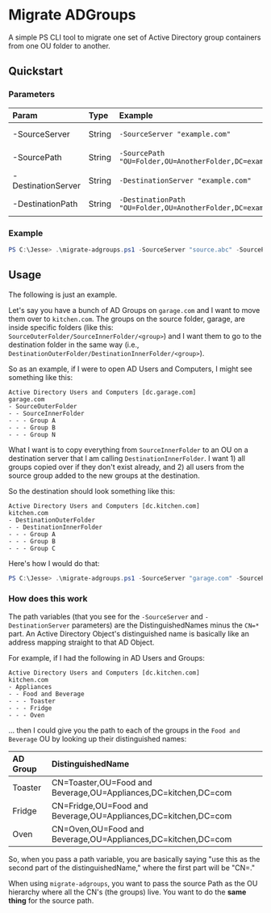 # Migrate ADGroups

A simple PS CLI tool to migrate one set of Active Directory group containers from one OU folder to another. 

## Quickstart

### Parameters

| Param              | Type        | Example                       | Default                                              |
|:-------------------|:------------|:------------------------------|:-----------------------------------------------------|
| -SourceServer      | String      | `-SourceServer "example.com"` | `Get-ADDomain | Select-Object DNSRoot`               |
| -SourcePath        | String      | `-SourcePath "OU=Folder,OU=AnotherFolder,DC=example,DC=com` | (none; mandatory)      |
| -DestinationServer | String      | `-DestinationServer "example.com"` | `Get-ADDomain | Select-Object DNSRoot`          |
| -DestinationPath   | String      | `-DestinationPath "OU=Folder,OU=AnotherFolder,DC=example,DC=com` | (none; mandatory) |

### Example

```powershell
PS C:\Jesse> .\migrate-adgroups.ps1 -SourceServer "source.abc" -SourcePath "OU=SourceInnerFolder,OU=SourceOuterFolder,DC=source,DC=abc" -DestinationServer "destination.xyz" "OU=DestinationInnerFolder,OU=DestinationOuterFolder,DC=destination,DC=xyz"
```

## Usage

The following is just an example.

Let's say you have a bunch of AD Groups on `garage.com` and I want to move them over to `kitchen.com`. The groups on the source folder, garage, are inside specific folders (like this: `SourceOuterFolder/SourceInnerFolder/<group>`) and I want them to go to the destination folder in the same way (i.e., `DestinationOuterFolder/DestinationInnerFolder/<group>`).

So as an example, if I were to open AD Users and Computers, I might see something like this:

```
Active Directory Users and Computers [dc.garage.com]
garage.com
- SourceOuterFolder
- - SourceInnerFolder 
- - - Group A
- - - Group B
- - - Group N
```

What I want is to copy everything from `SourceInnerFolder` to an OU on a destination server that I am calling `DestinationInnerFolder`. I want 1) all groups copied over if they don't exist already, and 2) all users from the source group added to the new groups at the destination. 

So the destination should look something like this:

```
Active Directory Users and Computers [dc.kitchen.com]
kitchen.com
- DestinationOuterFolder
- - DestinationInnerFolder
- - - Group A
- - - Group B
- - - Group C
```

Here's how I would do that:

```powershell
PS C:\Jesse> .\migrate-adgroups.ps1 -SourceServer "garage.com" -SourcePath "OU=SourceInnerFolder,OU=SourceOuterFolder,DC=garage,DC=com" -DestinationServer "kitchen.com" "OU=DestinationInnerFolder,OU=DestinationOuterFolder,DC=kitchen,DC=com"
```

### How does this work

The path variables (that you see for the `-SourceServer` and `-DestinationServer` parameters) are the DistinguishedNames minus the `CN=*` part. An Active Directory Object's distinguished name is basically like an address mapping straight to that AD Object. 

For example, if I had the following in AD Users and Groups:

```
Active Directory Users and Computers [dc.kitchen.com]
kitchen.com
- Appliances
- - Food and Beverage
- - - Toaster
- - - Fridge
- - - Oven
```

... then I could give you the path to each of the groups in the `Food and Beverage` OU by looking up their distinguished names:

| AD Group | DistinguishedName |
|:---------|:------------------|
| Toaster  | CN=Toaster,OU=Food and Beverage,OU=Appliances,DC=kitchen,DC=com |
| Fridge   | CN=Fridge,OU=Food and Beverage,OU=Appliances,DC=kitchen,DC=com |
| Oven     | CN=Oven,OU=Food and Beverage,OU=Appliances,DC=kitchen,DC=com |

So, when you pass a path variable, you are basically saying "use this as the second part of the distinguishedName," where the first part will be "CN=<groupname>."

When using `migrate-adgroups`, you want to pass the source Path as the OU hierarchy where all the CN's (the groups) live. You want to do the **same thing** for the source path. 

